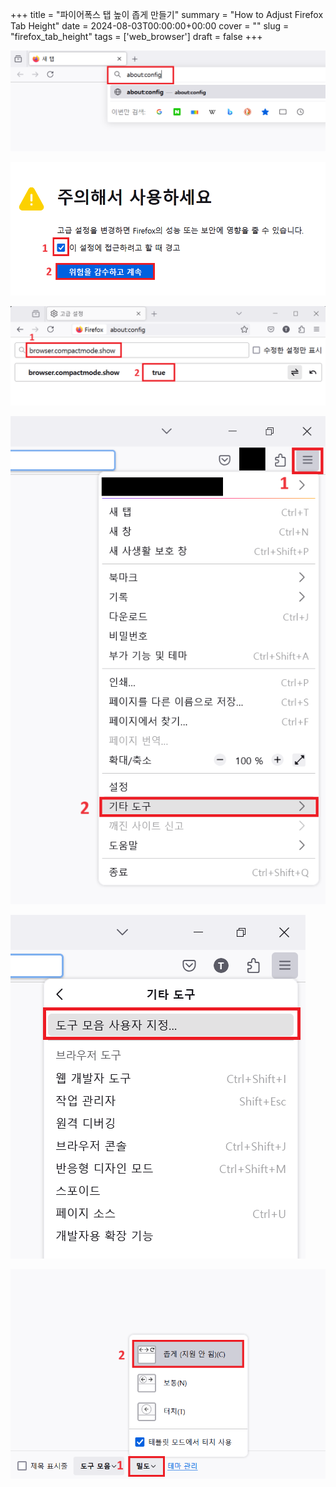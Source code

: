 +++
title = "파이어폭스 탭 높이 좁게 만들기"
summary = "How to Adjust Firefox Tab Height"
date = 2024-08-03T00:00:00+00:00
cover = ""
slug = "firefox_tab_height"
tags = ['web_browser']
draft = false
+++

![alt text](../../images/2024/2024-08-03_1_firefox_tab_height/1.png)

![alt text](../../images/2024/2024-08-03_1_firefox_tab_height/2.png)

![alt text](../../images/2024/2024-08-03_1_firefox_tab_height/3.png)

![alt text](../../images/2024/2024-08-03_1_firefox_tab_height/4.png)

![alt text](../../images/2024/2024-08-03_1_firefox_tab_height/5.png)

![alt text](../../images/2024/2024-08-03_1_firefox_tab_height/6.png)